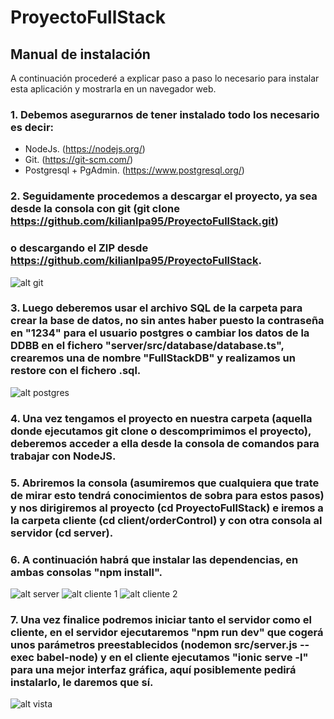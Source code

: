 # ProyectoFullStack

## Manual de instalación

A continuación procederé a explicar paso a paso lo necesario para instalar esta aplicación y mostrarla en un navegador web.

### 1. Debemos asegurarnos de tener instalado todo los necesario es decir:

+ NodeJs. (https://nodejs.org/)
+ Git. (https://git-scm.com/)
+ Postgresql + PgAdmin. (https://www.postgresql.org/)

### 2. Seguidamente procedemos a descargar el proyecto, ya sea desde la consola con git (git clone https://github.com/kilianlpa95/ProyectoFullStack.git) 
### o descargando el ZIP desde https://github.com/kilianlpa95/ProyectoFullStack.

![alt git](https://i.imgur.com/6wrW3YV.png)

### 3. Luego deberemos usar el archivo SQL de la carpeta para crear la base de datos, no sin antes haber puesto la contraseña en "1234" para el usuario postgres o cambiar los datos de la DDBB en el fichero "server/src/database/database.ts", crearemos una de nombre "FullStackDB" y realizamos un restore con el fichero .sql.

![alt postgres](https://i.imgur.com/KVQm8Lv.png)

### 4. Una vez tengamos el proyecto en nuestra carpeta (aquella donde ejecutamos git clone o descomprimimos el proyecto), deberemos acceder a ella desde la consola de comandos para trabajar con NodeJS. 

### 5. Abriremos la consola (asumiremos que cualquiera que trate de mirar esto tendrá conocimientos de sobra para estos pasos) y nos dirigiremos al proyecto (cd ProyectoFullStack) e iremos a la carpeta cliente (cd client/orderControl) y con otra consola al servidor (cd server).

### 6. A continuación habrá que instalar las dependencias, en ambas consolas "npm install".

![alt server](https://i.imgur.com/pkR7Tb5.png)
![alt cliente 1](https://i.imgur.com/oaSAAwi.png)
![alt cliente 2](https://i.imgur.com/oLHwhSk.png)

### 7. Una vez finalice podremos iniciar tanto el servidor como el cliente, en el servidor ejecutaremos "npm run dev" que cogerá unos parámetros preestablecidos (nodemon src/server.js --exec babel-node) y en el cliente ejecutamos "ionic serve -l" para una mejor interfaz gráfica, aquí posiblemente pedirá instalarlo, le daremos que sí.

![alt vista](https://i.imgur.com/ION2Q7F.png)
